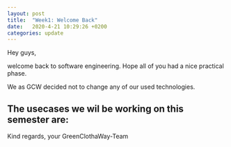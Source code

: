 ```yaml
---
layout: post
title:  "Week1: Welcome Back"
date:   2020-4-21 10:29:26 +0200
categories: update
---
```


Hey guys,

welcome back to software engineering. Hope all of you had a nice practical phase.

We as GCW decided not to change any of our used technologies.

The usecases we wil be working on this semester are:
- 

Kind regards,
your GreenClothaWay-Team
